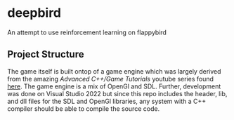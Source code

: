 # deepbird
An attempt to use reinforcement learning on flappybird

## Project Structure

The game itself is built ontop of a game engine which was largely derived from the amazing *Advanced C++/Game Tutorials* youtube series found [here](https://www.youtube.com/@makinggameswithben/playlists). The game engine is a mix of OpenGl and SDL. Further, development was done on Visual Studio 2022 but since this repo includes the header, lib, and dll files for the SDL and OpenGl libraries, any system with a C++ compiler should be able to compile the source code.

